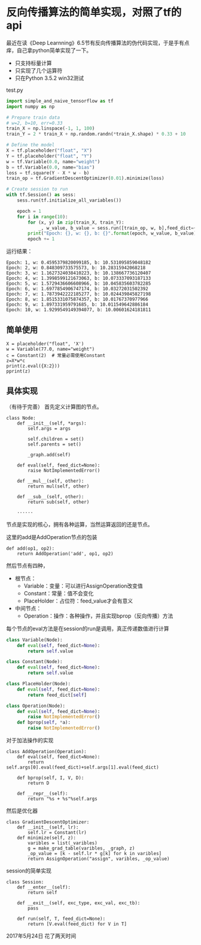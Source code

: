 # 反向传播算法的简单实现，对照了tf的api

最近在读《Deep Learnning》6.5节有反向传播算法的伪代码实现，于是手有点痒，自己拿python简单实现了一下。

- 只支持标量计算
- 只实现了几个运算符
- 只在Python 3.5.2 win32测试

test.py
```python
import simple_and_naive_tensorflow as tf
import numpy as np

# Prepare train data
# w=2, b=10, err=0.33
train_X = np.linspace(-1, 1, 100)
train_Y = 2 * train_X + np.random.randn(*train_X.shape) * 0.33 + 10

# Define the model
X = tf.placeholder("float", "X")
Y = tf.placeholder("float", "Y")
w = tf.Variable(0.0, name="weight")
b = tf.Variable(0.0, name="bias")
loss = tf.square(Y - X * w - b)
train_op = tf.GradientDescentOptimizer(0.01).minimize(loss)

# Create session to run
with tf.Session() as sess:
    sess.run(tf.initialize_all_variables())

    epoch = 1
    for i in range(10):
        for (x, y) in zip(train_X, train_Y):
            _, w_value, b_value = sess.run([train_op, w, b],feed_dict={X: x, Y: y})
        print("Epoch: {}, w: {}, b: {}".format(epoch, w_value, b_value))
        epoch += 1
```
运行结果：
```
Epoch: 1, w: 0.4595379820099185, b: 10.531095859048182
Epoch: 2, w: 0.848309733575573, b: 10.28315942068218
Epoch: 3, w: 1.1627324038410223, b: 10.138667736120407
Epoch: 4, w: 1.3998599121673063, b: 10.073337093187133
Epoch: 5, w: 1.5729436606608966, b: 10.045835603782285
Epoch: 6, w: 1.6977854906747174, b: 10.03272031502392
Epoch: 7, w: 1.7873942222185277, b: 10.024439845827198
Epoch: 8, w: 1.8515331075874357, b: 10.01767370977966
Epoch: 9, w: 1.897331959791685, b: 10.011549642886184
Epoch: 10, w: 1.9299549149394077, b: 10.00601624181811
```

## 简单使用
```
X = placeholder("float", 'X')
w = Variable(77.0, name="weight")
c = Constant(2)  # 常量必需使用Constant
z=X*w*c
print(z.eval({X:2}))
pprint(z)
```

## 具体实现
（有待于完善）
首先定义计算图的节点。
```
class Node:
    def __init__(self, *args):
        self.args = args

        self.children = set()
        self.parents = set()
        
        _graph.add(self)
    
    def eval(self, feed_dict=None):
        raise NotImplementedError()

    def __mul__(self, other):
        return mul(self, other)

    def __sub__(self, other):
        return sub(self, other)

    ······

```
节点是实现的核心，拥有各种运算，当然运算返回的还是节点。

这里的add是AddOperation节点的包装
```
def add(op1, op2):
    return AddOperation('add', op1, op2)
```

然后节点有四种，

- 根节点：
  - Variable：变量：可以进行AssignOperation改变值
  - Constant：常量：值不会变化
  - PlaceHolder：占位符：feed_value才会有意义
- 中间节点：
  - Operation：操作：各种操作，并且实现bprop（反向传播）方法

每个节点的eval方法是在session的run是调用，真正传递数值进行计算

```python
class Variable(Node):
    def eval(self, feed_dict=None):
        return self.value

class Constant(Node):
    def eval(self, feed_dict=None):
        return self.value

class PlaceHolder(Node):
    def eval(self, feed_dict=None):
        return feed_dict[self]

class Operation(Node):
    def eval(self, feed_dict=None):
        raise NotImplementedError()
    def bprop(self, *a):
        raise NotImplementedError()

```

对于加法操作的实现
```
class AddOperation(Operation):
    def eval(self, feed_dict=None):
        return self.args[0].eval(feed_dict)+self.args[1].eval(feed_dict)

    def bprop(self, I, V, D):
        return D
        
    def __repr__(self):
        return "%s + %s"%self.args
```

然后是优化器
```
class GradientDescentOptimizer:
    def __init__(self, lr):
        self.lr = Constant(lr)
    def minimize(self, z):
        varibles = list(_varibles)
        g = make_grad_table(varibles, _graph, z)
        _op_value = [k - self.lr * g[k] for k in varibles]
        return AssignOperation("assign", varibles, _op_value)
```

session的简单实现
```
class Session:
    def __enter__(self):
        return self

    def __exit__(self, exc_type, exc_val, exc_tb):
        pass

    def run(self, T, feed_dict=None):
        return [V.eval(feed_dict) for V in T]
```
2017年5月24日 花了两天时间
